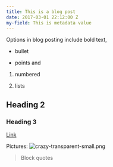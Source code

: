 ```yaml
---
title: This is a blog post
date: 2017-03-01 22:12:00 Z
my-field: This is metadata value
---
```


Options in blog posting include bold text,

* bullet

* points
  and

1. numbered

2. lists

## Heading 2

### Heading 3

[Link](http://www.google.com)

Pictures: ![crazy-transparent-small.png](/githubpagestest/uploads/crazy-transparent-small.png)

> Block quotes